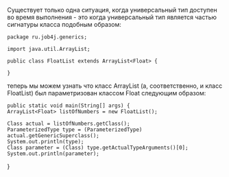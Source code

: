 Существует только одна ситуация, когда универсальный тип доступен во время выполнения - это когда универсальный тип является частью сигнатуры класса подобным образом:

    package ru.job4j.generics;

    import java.util.ArrayList;

    public class FloatList extends ArrayList<Float> {

    }
теперь мы можем узнать что класс ArrayList (а, соответственно, и класс FloatList) был параметризован классом Float следующим образом:

    public static void main(String[] args) {
    ArrayList<Float> listOfNumbers = new FloatList();

    Class actual = listOfNumbers.getClass();
    ParameterizedType type = (ParameterizedType) actual.getGenericSuperclass();
    System.out.println(type);
    Class parameter = (Class) type.getActualTypeArguments()[0];
    System.out.println(parameter);
}
